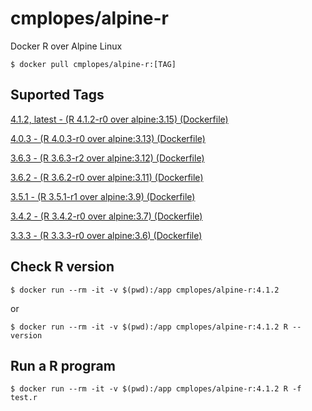 # cmplopes/alpine-r
Docker R over Alpine Linux

```
$ docker pull cmplopes/alpine-r:[TAG]
```

## Suported Tags

[4.1.2, latest - (R 4.1.2-r0 over alpine:3.15) (Dockerfile)](https://github.com/cmplopes/alpine-r/blob/master/4.1.2/Dockerfile)

[4.0.3 - (R 4.0.3-r0 over alpine:3.13) (Dockerfile)](https://github.com/cmplopes/alpine-r/blob/master/4.0.3/Dockerfile)

[3.6.3 - (R 3.6.3-r2 over alpine:3.12) (Dockerfile)](https://github.com/cmplopes/alpine-r/blob/master/3.6.3/Dockerfile)

[3.6.2 - (R 3.6.2-r0 over alpine:3.11) (Dockerfile)](https://github.com/cmplopes/alpine-r/blob/master/3.6.2/Dockerfile)

[3.5.1 - (R 3.5.1-r1 over alpine:3.9) (Dockerfile)](https://github.com/cmplopes/alpine-r/blob/master/3.5.1/Dockerfile)

[3.4.2 - (R 3.4.2-r0 over alpine:3.7) (Dockerfile)](https://github.com/cmplopes/alpine-r/blob/master/3.4.2/Dockerfile)

[3.3.3 - (R 3.3.3-r0 over alpine:3.6) (Dockerfile)](https://github.com/cmplopes/alpine-r/blob/master/3.3.3/Dockerfile)


## Check R version
```
$ docker run --rm -it -v $(pwd):/app cmplopes/alpine-r:4.1.2
```
or
```
$ docker run --rm -it -v $(pwd):/app cmplopes/alpine-r:4.1.2 R --version
```
 
## Run a R program
```
$ docker run --rm -it -v $(pwd):/app cmplopes/alpine-r:4.1.2 R -f test.r
```
